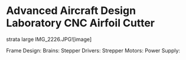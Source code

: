 # Advanced Aircraft Design Laboratory CNC Airfoil Cutter


strata large IMG_2226.JPG![image]



Frame Design:
Brains:
Stepper Drivers:
Strepper Motors:
Power Supply: 


